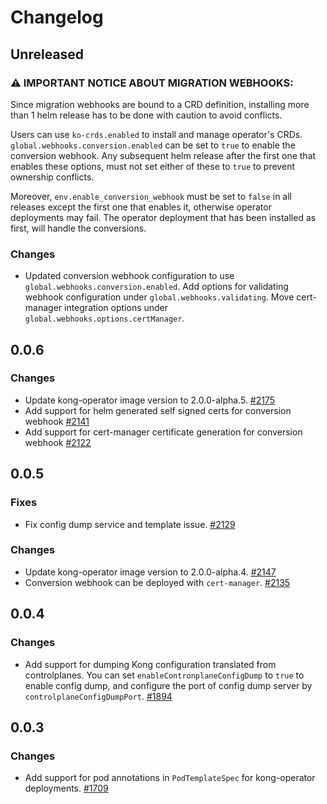 # Changelog

## Unreleased

### ⚠️ **IMPORTANT NOTICE ABOUT MIGRATION WEBHOOKS:**

Since migration webhooks are bound to a CRD definition, installing more than 1
helm release has to be done with caution to avoid conflicts.

Users can use `ko-crds.enabled` to install and manage operator's CRDs.
`global.webhooks.conversion.enabled` can be set to `true` to enable the conversion webhook.
Any subsequent helm release after the first one that enables these options,
must not set either of these to `true` to prevent ownership conflicts.

Moreover, `env.enable_conversion_webhook` must be set to `false` in all
releases except the first one that enables it, otherwise operator deployments may fail.
The operator deployment that has been installed as first, will handle the conversions.

### Changes

- Updated conversion webhook configuration to use `global.webhooks.conversion.enabled`.
  Add options for validating webhook configuration under `global.webhooks.validating`.
  Move cert-manager integration options under `global.webhooks.options.certManager`.

## 0.0.6

### Changes

- Update kong-operator image version to 2.0.0-alpha.5.
  [#2175](https://github.com/Kong/kong-operator/pull/2175)
- Add support for helm generated self signed certs for conversion webhook
  [#2141](https://github.com/Kong/kong-operator/pull/2141)
- Add support for cert-manager certificate generation for conversion webhook
  [#2122](https://github.com/Kong/kong-operator/pull/2122)

## 0.0.5

### Fixes

- Fix config dump service and template issue.
  [#2129](https://github.com/Kong/kong-operator/pull/2129)

### Changes

- Update kong-operator image version to 2.0.0-alpha.4.
  [#2147](https://github.com/Kong/kong-operator/pull/2147)
- Conversion webhook can be deployed with `cert-manager`.
  [#2135](https://github.com/Kong/kong-operator/pull/2135)

## 0.0.4

### Changes

- Add support for dumping Kong configuration translated from controlplanes.
  You can set `enableContronplaneConfigDump` to `true` to enable config dump,
  and configure the port of config dump server by `controlplaneConfigDumpPort`.
  [#1894](https://github.com/Kong/kong-operator/pull/1894)

## 0.0.3

### Changes

- Add support for pod annotations in `PodTemplateSpec` for kong-operator deployments.
  [#1709](https://github.com/kong/kong-operator/pull/1709)
